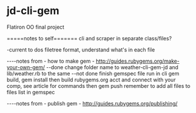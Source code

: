 # jd-cli-gem
Flatiron OO final project


=====notes to self=======
cli and scraper in separate class/files?

-current to dos
filetree format, understand what's in each file

----notes from - how to make gem - http://guides.rubygems.org/make-your-own-gem/
  --done
change folder name to weather-cli-gem-jd
  and lib/weather.rb to the same
  --not done
finish gemspec file
run in cli gem build, gem install
then build rubygems.org acct and connect with your comp, see article for commands
then gem push
remember to add all files to files list in gemspec


----notes from - publish gem - http://guides.rubygems.org/publishing/
